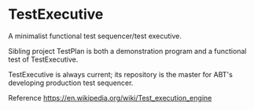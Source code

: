 # TestExecutive
A minimalist functional test sequencer/test executive.

Sibling project TestPlan is both a demonstration program and a functional test of TestExecutive.

TestExecutive is always current; its repository is the master for ABT's developing production test sequencer.

Reference https://en.wikipedia.org/wiki/Test_execution_engine
